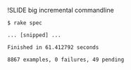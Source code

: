 !SLIDE big incremental commandline

    $ rake spec

    ... [snipped] ...

    Finished in 61.412792 seconds

    8867 examples, 0 failures, 49 pending
